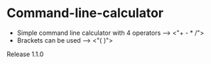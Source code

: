 # Command-line-calculator
- Simple command line calculator with 4 operators -->  <"+ - * /">
- Brackets can be used -->  <"( )">

Release 1.1.0
